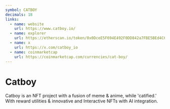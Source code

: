 ```yaml
---
symbol: CATBOY
decimals: 18
links:
  - name: website
    url: https://www.catboy.io/
  - name: explorer
    url: https://etherscan.io/token/0x0DceE5F694E492F0DD842a7FBE5BEd4C6E4665a6
  - name: x
    url: https://x.com/catboy_io
  - name: coinmarketcap
    url: https://coinmarketcap.com/currencies/cat-boy/
---
```


# Catboy

Catboy is an NFT project with a fusion of meme & anime, while 'catified.' With reward utilities & innovative and Interactive NFTs with AI integration.
